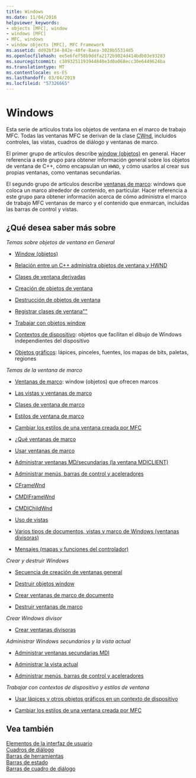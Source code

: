 ```yaml
---
title: Windows
ms.date: 11/04/2016
helpviewer_keywords:
- objects [MFC], window
- windows [MFC]
- MFC, windows
- window objects [MFC], MFC Framework
ms.assetid: dd92bf34-842e-40fe-8aea-3028b55314d5
ms.openlocfilehash: ee5e6fef58b9ddfa2172b9024d414bdb03e93283
ms.sourcegitcommit: c3093251193944840e3d0a068ecc30e6449624ba
ms.translationtype: MT
ms.contentlocale: es-ES
ms.lasthandoff: 03/04/2019
ms.locfileid: "57326665"
---
```

# <a name="windows"></a>Windows

Esta serie de artículos trata los objetos de ventana en el marco de trabajo MFC. Todas las ventanas MFC se derivan de la clase [CWnd](../mfc/reference/cwnd-class.md), incluidos controles, las vistas, cuadros de diálogo y ventanas de marco.

El primer grupo de artículos describe [window (objetos)](../mfc/window-objects.md) en general. Hacer referencia a este grupo para obtener información general sobre los objetos de ventana de C++, cómo encapsulan un `HWND`, y cómo usarlos al crear sus propias ventanas, como ventanas secundarias.

El segundo grupo de artículos describe [ventanas de marco](../mfc/frame-windows.md): windows que coloca un marco alrededor de contenido, en particular. Hacer referencia a este grupo para obtener información acerca de cómo administra el marco de trabajo MFC ventanas de marco y el contenido que enmarcan, incluidas las barras de control y vistas.

## <a name="what-do-you-want-to-know-more-about"></a>¿Qué desea saber más sobre

*Temas sobre objetos de ventana en General*

- [Window (objetos)](../mfc/window-objects.md)

- [Relación entre un C++ administra objetos de ventana y HWND](../mfc/relationship-between-a-cpp-window-object-and-an-hwnd.md)

- [Clases de ventana derivadas](../mfc/derived-window-classes.md)

- [Creación de objetos de ventana](../mfc/creating-windows.md)

- [Destrucción de objetos de ventana](../mfc/destroying-window-objects.md)

- [Registrar clases de ventana""](../mfc/registering-window-classes.md)

- [Trabajar con objetos window](../mfc/working-with-window-objects.md)

- [Contextos de dispositivo](../mfc/device-contexts.md): objetos que facilitan el dibujo de Windows independientes del dispositivo

- [Objetos gráficos](../mfc/graphic-objects.md): lápices, pinceles, fuentes, los mapas de bits, paletas, regiones

*Temas de la ventana de marco*

- [Ventanas de marco](../mfc/frame-windows.md): window (objetos) que ofrecen marcos

- [Las vistas y ventanas de marco](../mfc/frame-windows.md)

- [Clases de ventana de marco](../mfc/frame-window-classes.md)

- [Estilos de ventana de marco](../mfc/frame-window-styles-cpp.md)

- [Cambiar los estilos de una ventana creada por MFC](../mfc/changing-the-styles-of-a-window-created-by-mfc.md)

- [¿Qué ventanas de marco](../mfc/what-frame-windows-do.md)

- [Usar ventanas de marco](../mfc/using-frame-windows.md)

- [Administrar ventanas MD/secundarias (la ventana MDICLIENT)](../mfc/managing-mdi-child-windows.md)

- [Administrar menús, barras de control y aceleradores](../mfc/managing-menus-control-bars-and-accelerators.md)

- [CFrameWnd](../mfc/reference/cframewnd-class.md)

- [CMDIFrameWnd](../mfc/reference/cmdiframewnd-class.md)

- [CMDIChildWnd](../mfc/reference/cmdichildwnd-class.md)

- [Uso de vistas](../mfc/using-views.md)

- [Varios tipos de documentos, vistas y marco de Windows (ventanas divisoras)](../mfc/multiple-document-types-views-and-frame-windows.md)

- [Mensajes (mapas y funciones del controlador)](../mfc/messages.md)

*Crear y destruir Windows*

- [Secuencia de creación de ventanas general](../mfc/general-window-creation-sequence.md)

- [Destruir objetos window](../mfc/destroying-window-objects.md)

- [Crear ventanas de marco de documento](../mfc/creating-document-frame-windows.md)

- [Destruir ventanas de marco](../mfc/destroying-frame-windows.md)

*Crear Windows divisor*

- [Crear ventanas divisoras](../mfc/multiple-document-types-views-and-frame-windows.md)

*Administrar Windows secundarios y la vista actual*

- [Administrar ventanas secundarias MDI](../mfc/managing-mdi-child-windows.md)

- [Administrar la vista actual](../mfc/managing-the-current-view.md)

- [Administrar menús, barras de control y aceleradores](../mfc/managing-menus-control-bars-and-accelerators.md)

*Trabajar con contextos de dispositivo y estilos de ventana*

- [Usar lápices y otros objetos gráficos en un contexto de dispositivo](../mfc/graphic-objects.md)

- [Cambiar los estilos de una ventana creada por MFC](../mfc/changing-the-styles-of-a-window-created-by-mfc.md)

## <a name="see-also"></a>Vea también

[Elementos de la interfaz de usuario](../mfc/user-interface-elements-mfc.md)<br/>
[Cuadros de diálogo](../mfc/dialog-boxes.md)<br/>
[Barras de herramientas](../mfc/toolbars.md)<br/>
[Barras de estado](../mfc/status-bars.md)<br/>
[Barras de cuadro de diálogo](../mfc/dialog-bars.md)

